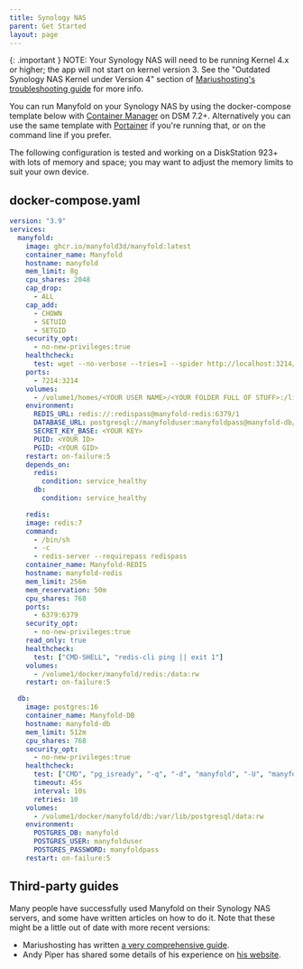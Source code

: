 ```yaml
---
title: Synology NAS
parent: Get Started
layout: page
---
```


{: .important }
NOTE: Your Synology NAS will need to be running Kernel 4.x or higher; the app will not start on kernel version 3. See the "Outdated Synology NAS Kernel under Version 4" section of [Mariushosting's troubleshooting guide](https://mariushosting.com/synology-common-docker-issues-and-fixes) for more info.

You can run Manyfold on your Synology NAS by using the docker-compose template below with [Container Manager](https://www.wundertech.net/container-manager-on-a-synology-nas/) on DSM 7.2+. Alternatively you can use the same template with [Portainer](https://mariushosting.com/how-to-install-portainer-on-your-synology-nas/) if you're running that, or on the command line if you prefer.

The following configuration is tested and working on a DiskStation 923+ with lots of memory and space; you may want to adjust the memory limits to suit your own device.

## docker-compose.yaml

```yaml
version: "3.9"
services:
  manyfold:
    image: ghcr.io/manyfold3d/manyfold:latest
    container_name: Manyfold
    hostname: manyfold
    mem_limit: 8g
    cpu_shares: 2048
    cap_drop:
      - ALL
    cap_add:
      - CHOWN
      - SETUID
      - SETGID
    security_opt:
      - no-new-privileges:true
    healthcheck:
      test: wget --no-verbose --tries=1 --spider http://localhost:3214/health
    ports:
      - 7214:3214
    volumes:
      - /volume1/homes/<YOUR USER NAME>/<YOUR FOLDER FULL OF STUFF>:/libraries:rw
    environment:
      REDIS_URL: redis://:redispass@manyfold-redis:6379/1
      DATABASE_URL: postgresql://manyfolduser:manyfoldpass@manyfold-db/manyfold?pool=5
      SECRET_KEY_BASE: <YOUR KEY>
      PUID: <YOUR ID>
      PGID: <YOUR GID>
    restart: on-failure:5
    depends_on:
      redis:
        condition: service_healthy
      db:
        condition: service_healthy

	redis:
    image: redis:7
    command:
      - /bin/sh
      - -c
      - redis-server --requirepass redispass
    container_name: Manyfold-REDIS
    hostname: manyfold-redis
    mem_limit: 256m
    mem_reservation: 50m
    cpu_shares: 768
    ports:
      - 6379:6379
    security_opt:
      - no-new-privileges:true
    read_only: true
    healthcheck:
      test: ["CMD-SHELL", "redis-cli ping || exit 1"]
    volumes:
      - /volume1/docker/manyfold/redis:/data:rw
    restart: on-failure:5

  db:
    image: postgres:16
    container_name: Manyfold-DB
    hostname: manyfold-db
    mem_limit: 512m
    cpu_shares: 768
    security_opt:
      - no-new-privileges:true
    healthcheck:
      test: ["CMD", "pg_isready", "-q", "-d", "manyfold", "-U", "manyfolduser"]
      timeout: 45s
      interval: 10s
      retries: 10
    volumes:
      - /volume1/docker/manyfold/db:/var/lib/postgresql/data:rw
    environment:
      POSTGRES_DB: manyfold
      POSTGRES_USER: manyfolduser
      POSTGRES_PASSWORD: manyfoldpass
    restart: on-failure:5
```

## Third-party guides

Many people have successfully used Manyfold on their Synology NAS servers, and some have written articles on how to do it. Note that these might be a little out of date with more recent versions:

* Mariushosting has written [a very comprehensive guide](https://mariushosting.com/how-to-install-manyfold-on-your-synology-nas/).
* Andy Piper has shared some details of his experience on [his website](https://andypiper.co.uk/2023/07/05/running-a-3d-print-catalogue-with-van-dam/).
